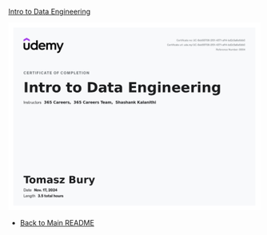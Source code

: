 [Intro to Data Engineering](https://nordea.udemy.com/course/intro-to-data-engineering/)  

![Intro to Data Engineering](UC-8eb55708-2f31-4371-af14-bd2c5a6e6db0.jpg)  

- [Back to Main README](/README.md)